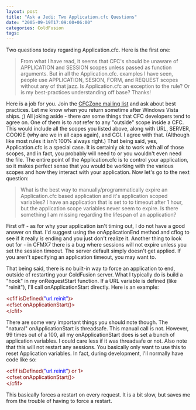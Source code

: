 ```yaml
---
layout: post
title: "Ask a Jedi: Two Application.cfc Questions"
date: "2005-09-19T17:09:00+06:00"
categories: ColdFusion 
tags: 
---
```


Two questions today regarding Application.cfc. Here is the first one:

<blockquote>
From what I have read, it seems that CFC's should be unaware of APPLICATION and SESSION scopes unless passed as function arguments. But in all the Application.cfc. examples I have seen, people use APPLICATION, SESION, FORM, and REQUEST scopes without any of that jazz. Is Application.cfc an exception to the rule? Or is my best-practices understanding off base? Thanks!
</blockquote>

Here is a job for you. Join the <a href="http://www.cfczone.org/listserv.cfm">CFCZone mailing list</a> and ask about best practices. Let me know when you return sometime after Windows Vista ships. ;) All joking aside - there <i>are</i> some things that CFC developers tend to agree on. One of them is to <i>not</i> refer to any "outside" scope inside a CFC. This would include all the scopes you listed above, along with URL, SERVER, COOKIE (why are we in all caps again), and CGI. I agree with that. (Although like most rules it isn't 100% always right.) That being said, yes, Application.cfc is a special case. It is certainly ok to work with all of those scopes, and in fact, you probably will need to or you wouldn't even need the file. The entire point of the Application.cfc is to control your application, so it makes perfect sense that you would be working with the various scopes and how they interact with your application. Now let's go to the next question:

<blockquote>
What is the best way to manually/programmatically expire an Application.cfc based application and it's application scoped variables? I have an application that is set to to timeout after 1 hour, but the application scope variables never seem to expire. Is there something I am missing regarding the lifespan of an application?
</blockquote>

First off - as for why your application isn't timing out, I do not have a good answer on that. I'd suggest using the onApplicationEnd method and cflog to see if it really <i>is</i> ending and you just don't realize it. Another thing to look out for - in CFMX7 there is a bug where sessions will not expire unless you set the session timeout. The server default simply doesn't get applied. If you aren't specifying an application timeout, you may want to.

That being said, there is no built-in way to force an application to end, outside of restarting your ColdFusion server. What I typically do is build a "hook" in my onRequestStart function. If a URL variable is defined (like "reinit"), I'll call onApplicationStart directly. Here is an example:

<div class="code"><FONT COLOR=MAROON>&lt;cfif isDefined(<FONT COLOR=BLUE>"url.reinit"</FONT>)&gt;</FONT><br>
  <FONT COLOR=MAROON>&lt;cfset onApplicationStart()&gt;</FONT><br>
<FONT COLOR=MAROON>&lt;/cfif&gt;</FONT></div>

There are some very important things you should note though. The "natural" onApplicationStart is threadsafe. This manual call is not. However, 99 times out of a 100, all my onApplicationStart does is set a bunch of application variables. I could care less if it was threadsafe or not. Also note that this will not restart any sessions. You basically only want to use this to reset Application variables. In fact, during development, I'll normally have code like so:

<div class="code"><FONT COLOR=MAROON>&lt;cfif isDefined(<FONT COLOR=BLUE>"url.reinit"</FONT>) or 1&gt;</FONT><br>
  <FONT COLOR=MAROON>&lt;cfset onApplicationStart()&gt;</FONT><br>
<FONT COLOR=MAROON>&lt;/cfif&gt;</FONT></div>

This basically forces a restart on every request. It is a bit slow, but saves me from the trouble of having to force a restart.